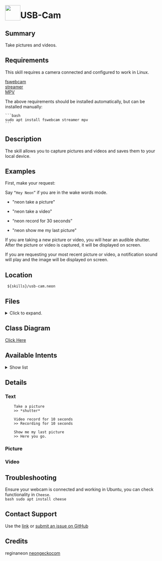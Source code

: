 # <img src='https://0000.us/klatchat/app/files/neon_images/icons/neon_skill.png' card_color="#FF8600" width="50" style="vertical-align:bottom">USB-Cam 
  
## Summary  

Take pictures and videos.
  
## Requirements  

This skill requires a camera connected and configured to work in Linux.

[fswebcam](http://manpages.ubuntu.com/manpages/bionic/man1/fswebcam.1.html)  
[streamer](http://manpages.ubuntu.com/manpages/xenial/man1/streamer.1.html)  
[MPV](https://mpv.io/)
 
The above requirements should be installed automatically, but can be installed manually:  

    ```bash
    sudo apt install fswebcam streamer mpv
    ```

## Description  
  
The skill allows you to capture pictures and videos and saves them to your local device.
  
## Examples  
  
First, make your request:  
  
Say `“Hey Neon”` if you are in the wake words mode. 
  
- "neon take a picture"
      
- "neon take a video"
      
- “neon record for 30 seconds”

- "neon show me my last picture"

If you are taking a new picture or video, you will hear an audible shutter. After the picture or video is captured, it
will be displayed on screen.

If you are requesting your most recent picture or video, a notification sound will play and the image will be displayed
on screen.

## Location  
  

     ${skills}/usb-cam.neon

## Files
<details>
<summary>Click to expand.</summary>
<br>

    ${skills}/usb-cam.neon/
    ${skills}/usb-cam.neon/res
    ${skills}/usb-cam.neon/res/wav
    ${skills}/usb-cam.neon/res/wav/notify.wav
    ${skills}/usb-cam.neon/res/wav/beep.wav
    ${skills}/usb-cam.neon/res/wav/shutter.wav
    ${skills}/usb-cam.neon/res/wav/LICENSE
    ${skills}/usb-cam.neon/__pycache__
    ${skills}/usb-cam.neon/__pycache__/__init__.cpython-36.pyc
    ${skills}/usb-cam.neon/vocab
    ${skills}/usb-cam.neon/vocab/en-us
    ${skills}/usb-cam.neon/vocab/en-us/ShowLastIntent.intent
    ${skills}/usb-cam.neon/vocab/en-us/TakeVidIntent.intent
    ${skills}/usb-cam.neon/vocab/en-us/duration.entity
    ${skills}/usb-cam.neon/vocab/en-us/TakePicIntent.intent
    ${skills}/usb-cam.neon/README.md
    ${skills}/usb-cam.neon/__init__.py
    ${skills}/usb-cam.neon/requirements.sh
    ${skills}/usb-cam.neon/test
    ${skills}/usb-cam.neon/test/intent
    ${skills}/usb-cam.neon/test/intent/005.ShowLastIntent.intent.json
    ${skills}/usb-cam.neon/test/intent/003.TakeVidIntent.intent.json
    ${skills}/usb-cam.neon/test/intent/002.TakePicIntent.intent.json
    ${skills}/usb-cam.neon/test/intent/004.TakeVidIntent.intent.json
    ${skills}/usb-cam.neon/test/intent/001.TakePicIntent.intent.json
    ${skills}/usb-cam.neon/dialog
    ${skills}/usb-cam.neon/dialog/en-us
    ${skills}/usb-cam.neon/dialog/en-us/hour.list
    ${skills}/usb-cam.neon/dialog/en-us/minute.list
    ${skills}/usb-cam.neon/dialog/en-us/second.list
    ${skills}/usb-cam.neon/settings.json
    ${skills}/usb-cam.neon/LICENSE



</details>
  

## Class Diagram
[Click Here](https://0000.us/klatchat/app/files/neon_images/class_diagrams/usb-cam.png)
  

## Available Intents
<details>
<summary>Show list</summary>
<br>


### duration.entity

    (#|##|###) (minutes|seconds|hours) (and|)
    (#|##|###) (minute|second|hour) (and|)

### ShowLastIntent.intent

    display last picture
    display last photo
    display latest picture
    display latest photo
    display (my user |) last picture
    display my last photo
    display my latest picture
    display my latest photo
    show the last picture
    show the last photo
    show the last pic
    show the last pick
    show latest picture
    show latest photo
    show latest pic
    show latest pick
    show me my last picture
    show me my latest picture
    show me my latest photo
    show me my latest pic
    show me my latest pick
    
    display last video
    display latest video
    display my last video
    display my latest video
    show the last video
    show latest video
    show me my the last video
    show me my latest video
    playback my last video
    play back (my user |) last video
    show my user photo
    show my user picture
    show my user video

### TakePicIntent.intent

    take (my user |)picture
    take (my user |)photo
    take a picture
    camera capture
    webcam capture

### TakeVidIntent.intent

    (neon |)record (my user |){duration} video
    (neon |)video (my user |){duration}
    (neon |)take (my user |){duration} recording
    (neon |)take (my user |){duration} video
    (neon |)record for {duration}
    (neon |)video record for {duration}
    (neon |)take a video


</details>


## Details

### Text

	    Take a picture    
	    >> *shutter* 
	       
        Video record for 10 seconds    
        >> Recording for 10 seconds
        
        Show me my last picture
        >> Here you go.

### Picture

### Video

## Troubleshooting
Ensure your webcam is connected and working in Ubuntu, you can check functionality in `Cheese`.  
    ```bash
    sudo apt install cheese
    ```
 
## Contact Support
Use the [link](https://neongecko.com/ContactUs) or [submit an issue on GitHub](https://help.github.com/en/articles/creating-an-issue)

## Credits
reginaneon [neongeckocom](https://neongecko.com/)
